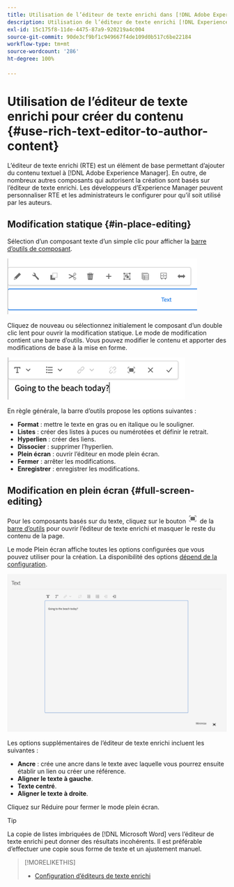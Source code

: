 ```yaml
---
title: Utilisation de l’éditeur de texte enrichi dans [!DNL Adobe Experience Manager] pour créer du contenu.
description: Utilisation de l’éditeur de texte enrichi [!DNL Experience Manager] pour créer du contenu.
exl-id: 15c175f8-11de-4475-87a9-920219a4c004
source-git-commit: 90de3cf9bf1c949667f4de109d0b517c6be22184
workflow-type: tm+mt
source-wordcount: '286'
ht-degree: 100%

---
```


# Utilisation de l’éditeur de texte enrichi pour créer du contenu {#use-rich-text-editor-to-author-content}

L’éditeur de texte enrichi (RTE) est un élément de base permettant d’ajouter du contenu textuel à [!DNL Adobe Experience Manager]. En outre, de nombreux autres composants qui autorisent la création sont basés sur l’éditeur de texte enrichi. Les développeurs d’Experience Manager peuvent personnaliser RTE et les administrateurs le configurer pour qu’il soit utilisé par les auteurs.

## Modification statique {#in-place-editing}

Sélection d’un composant texte d’un simple clic pour afficher la [barre d’outils de composant](/help/sites-cloud/authoring/fundamentals/editing-content.md#component-toolbar).

![Barre d’outils de composant](/help/sites-cloud/authoring/assets/editing-component-toolbar.png)

Cliquez de nouveau ou sélectionnez initialement le composant d’un double clic lent pour ouvrir la modification statique. Le mode de modification contient une barre d’outils. Vous pouvez modifier le contenu et apporter des modifications de base à la mise en forme.

![Modification en place avec l’éditeur de texte enrichi](/help/sites-cloud/authoring/assets/rte-in-place-editing.png)

En règle générale, la barre d’outils propose les options suivantes :

* **Format** : mettre le texte en gras ou en italique ou le souligner.
* **Listes** : créer des listes à puces ou numérotées et définir le retrait.
* **Hyperlien** : créer des liens.
* **Dissocier** : supprimer l’hyperlien.
* **Plein écran** : ouvrir l’éditeur en mode plein écran.
* **Fermer** : arrêter les modifications.
* **Enregistrer** : enregistrer les modifications.

## Modification en plein écran {#full-screen-editing}

Pour les composants basés sur du texte, cliquez sur le bouton ![Mode plein écran de l’éditeur de texte enrichi](/help/sites-cloud/authoring/assets/editing-full-screen.png) de la [barre d’outils](/help/sites-cloud/authoring/fundamentals/editing-content.md#component-toolbar) pour ouvrir l’éditeur de texte enrichi et masquer le reste du contenu de la page.

Le mode Plein écran affiche toutes les options configurées que vous pouvez utiliser pour la création. La disponibilité des options [dépend de la configuration](/help/implementing/developing/extending/rich-text-editor.md).

![Éditeur de texte enrichi en mode plein écran](/help/sites-cloud/authoring/assets/rte-full-screen.png)

Les options supplémentaires de l’éditeur de texte enrichi incluent les suivantes :

* **Ancre** : crée une ancre dans le texte avec laquelle vous pourrez ensuite établir un lien ou créer une référence.
* **Aligner le texte à gauche**.
* **Texte centré**.
* **Aligner le texte à droite**.

Cliquez sur Réduire pour fermer le mode plein écran.

>[!TIP]
>
>La copie de listes imbriquées de [!DNL Microsoft Word] vers l’éditeur de texte enrichi peut donner des résultats incohérents. Il est préférable d’effectuer une copie sous forme de texte et un ajustement manuel.

>[!MORELIKETHIS]
>
>* [Configuration d’éditeurs de texte enrichi](/help/implementing/developing/extending/rich-text-editor.md)

